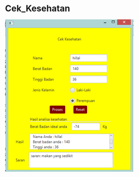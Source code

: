 # Cek_Kesehatan
![alt text](https://github.com/hillallll/Cek_Kesehatan/blob/master/CekKesehatan/1.PNG)
